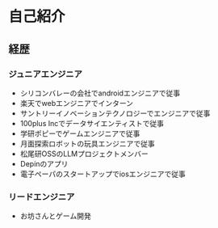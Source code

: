 # 自己紹介

## 経歴
### ジュニアエンジニア
- シリコンバレーの会社でandroidエンジニアで従事
- 楽天でwebエンジニアでインターン
- サントリーイノベーションテクノロジーでエンジニアで従事
- ​100plus Incでデータサイエンティストで従事
- 学研ポピーでゲームエンジニアで従事
- 月面探索ロボットの玩具エンジニアで従事
- 松尾研OSSのLLMプロジェクトメンバー
- Depinのアプリ
- 電子ペーパのスタートアップでiosエンジニアで従事

### リードエンジニア
- お坊さんとゲーム開発